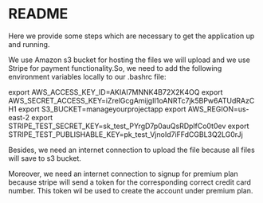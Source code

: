 # README


Here we provide some steps which are necessary to get the
application up and running.


We use Amazon s3 bucket for hosting the files we will upload and we use Stripe for payment functionality.So, we need to add the following environment variables locally to our .bashrc file:




export AWS_ACCESS_KEY_ID=AKIAI7MNNK4B72X2K4OQ
export AWS_SECRET_ACCESS_KEY=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
export S3_BUCKET=manageyourprojectapp
export AWS_REGION=us-east-2
export STRIPE_TEST_SECRET_KEY=sk_test_PYrgD7p0auQsRDplfCo0t0ev
export STRIPE_TEST_PUBLISHABLE_KEY=pk_test_VjnoId7iFFdCGBL3Q2LG0rJj




Besides, we need an internet connection to upload the file because all files will save to s3 bucket.
 

Moreover, we need an internet connection to signup for premium plan because stripe will send a token for the corresponding correct credit card number. This token wil be used to create the account under premium plan.

